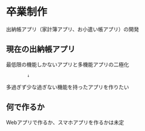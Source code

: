 # 卒業制作

出納帳アプリ（家計簿アプリ、お小遣い帳アプリ）の開発

## 現在の出納帳アプリ

最低限の機能しかないアプリと多機能アプリの二極化

            ↓
            
多過ぎず少な過ぎない機能を持ったアプリを作りたい            
            
## 何で作るか

Webアプリで作るか、スマホアプリを作るかは未定
